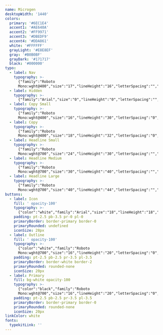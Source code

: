 ```yaml
---
name: Microgen
desktopWidth: '1440'
colors:
  primary: '#6EC1E4'
  accent1: '#AE640A'
  accent2: '#FF9971'
  accent3: '#DBEDF9'
  accent4: '#DDA861'
  white: '#FFFFFF'
  grayLight: '#E8E8EF'
  gray: '#B0B0BF'
  grayDark: '#171717'
  black: '#000000'
typo:
  - label: Nav
    typography: >-
      {"family":"Roboto
      Mono:wght@400","size":"17","lineHeight":"16","letterSpacing":"","margin":"","smSize":"","smLineHeight":"","smLetterSpacing":"","smMargin":""}
  - label: Hidden
    typography: >-
      {"family":"Arial","size":"0","lineHeight":"0","letterSpacing":"","margin":"","smSize":"","smLineHeight":"","smLetterSpacing":"","smMargin":""}
  - label: Copy Small
    typography: >-
      {"family":"Roboto
      Mono:wght@400","size":"16","lineHeight":"30","letterSpacing":"0","margin":"20","smSize":"","smLineHeight":"","smLetterSpacing":"","smMargin":""}
  - label: Copy
    typography: >-
      {"family":"Roboto
      Mono:wght@400","size":"18","lineHeight":"32","letterSpacing":"0","margin":"20","smSize":"","smLineHeight":"","smLetterSpacing":"","smMargin":""}
  - label: Headline Small
    typography: >-
      {"family":"Roboto
      Mono:wght@700","size":"24","lineHeight":"30","letterSpacing":"","margin":"15","smSize":"","smLineHeight":"","smLetterSpacing":"","smMargin":""}
  - label: Headline Medium
    typography: >-
      {"family":"Roboto
      Mono:wght@700","size":"30","lineHeight":"40","letterSpacing":"","margin":"15","smSize":"","smLineHeight":"","smLetterSpacing":"","smMargin":""}
  - label: Headline Large
    typography: >-
      {"family":"Roboto
      Mono:wght@700","size":"40","lineHeight":"44","letterSpacing":"","margin":"20","smSize":"36","smLineHeight":"40","smLetterSpacing":"","smMargin":""}
buttons:
  - label: Icon
    fill: ' opacity-100'
    typography: >-
      {"color":"white","family":"Arial","size":"18","lineHeight":"18","letterSpacing":"0","smSize":"18","smLineHeight":"18","smLetterSpacing":"0"}
    padding: pt-2.5 pb-3.5 pr-0 pl-0
    primaryBorder: border-primary border-0
    primaryRounded: undefined
    iconSize: 28px
  - label: Outline
    fill: ' opacity-100'
    typography: >-
      {"color":"white","family":"Roboto
      Mono:wght@700","size":"16","lineHeight":"20","letterSpacing":"0","smSize":"16","smLineHeight":"16","smLetterSpacing":"0"}
    padding: pt-2.5 pb-2.5 pr-3.5 pl-3.5
    primaryBorder: border-white border-2
    primaryRounded: rounded-none
    iconSize: 20px
  - label: Primary
    fill: bg-white opacity-100
    typography: >-
      {"color":"black","family":"Roboto
      Mono:wght@700","size":"16","lineHeight":"20","letterSpacing":"0","smSize":"16","smLineHeight":"16","smLetterSpacing":"0"}
    padding: pt-2.5 pb-2.5 pr-3.5 pl-3.5
    primaryBorder: border-primary border-0
    primaryRounded: rounded-none
    iconSize: 20px
linkColor: white
fonts:
  typekitLink: ''
---
```



